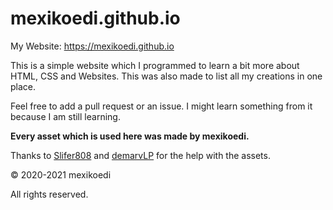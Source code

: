 # mexikoedi.github.io

My Website: https://mexikoedi.github.io

This is a simple website which I programmed to learn a bit more about HTML, CSS and Websites. This was also made to list all my creations in one place.


Feel free to add a pull request or an issue. I might learn something from it because I am still learning.  
  

**Every asset which is used here was made by mexikoedi.**

Thanks to [Slifer808](https://steamcommunity.com/profiles/76561198347469960) and [demarvLP](https://steamcommunity.com/profiles/76561198918850698) for the help with the assets.

© 2020-2021 mexikoedi

All rights reserved.

